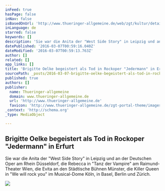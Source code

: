 ```yaml
---
inFeed: true
hasPage: false
inNav: false
isBasedOnUrl: 'http://www.thueringer-allgemeine.de/web/zgt/kultur/detail/-/specific/Brigitte-Oelke-begeistert-als-Tod-in-Rockoper-Jedermann-in-Erfurt-1628608559'
inLanguage: de
starred: false
keywords: []
description: 'Sie war die Anita der "West Side Story" in Leipzig und an der Deutschen Oper am Rhein Düsseldorf, die Rebecca in "Tanz der Vampire" am Raimund-Theater Wien, die Evita an den Städtische Bühnen Münster, die Killer Queen in "We will rock you" im Musical-Dome Köln, in Basel, Berlin und Zürich.'
datePublished: '2016-03-07T00:59:16.040Z'
dateModified: '2016-03-07T00:59:13.763Z'
author: []
related: []
app_links: []
title: 'Brigitte Oelke begeistert als Tod in Rockoper "Jedermann" in Erfurt'
sourcePath: _posts/2016-03-07-brigitte-oelke-begeistert-als-tod-in-rockoper-jedermann-in.md
published: true
authors: []
publisher:
  name: Thueringer-allgemeine
  domain: www.thueringer-allgemeine.de
  url: 'http://www.thueringer-allgemeine.de'
  favicon: 'http://www.thueringer-allgemeine.de/zgt-portal-theme/images/custom/favicon_ta.ico'
_context: 'http://schema.org'
_type: MediaObject

---
```

<article style=""><h1>Brigitte Oelke begeistert als Tod in Rockoper "Jedermann" in Erfurt</h1><p>Sie war die Anita der "West Side Story" in Leipzig und an der Deutschen Oper am Rhein Düsseldorf, die Rebecca in "Tanz der Vampire" am Raimund-Theater Wien, die Evita an den Städtische Bühnen Münster, die Killer Queen in "We will rock you" im Musical-Dome Köln, in Basel, Berlin und Zürich.</p><img src="https://s3-us-west-2.amazonaws.com/the-grid-img/p/ce08022e303537d54563e20ec21ac97936df89cb.jpg" /></article>